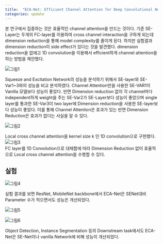```yaml
---
title:  "ECA-Net: Efficient Channel Attention for Deep Convolutional Neural Networks"
categories: update
---
```


본 연구에서 집중하는 것은 효율적인 channel attention을 만드는 것이다. 기존 SE-Layer는 두개의 FC-layer를 이용하여 cross channel interaction을 구하게 되는데 dimension reduction을 통해 model complexity를 줄이게 된다. 하지만 실험결과 dimension reduction이 side effect가 있다는 것을 발견했다. dimension reduction을 없애고 1D convolution을 이용해서 efficient하게 channel attention을 하는 방법을 제안했다. 


![그림1](https://user-images.githubusercontent.com/46548053/111124992-7779a380-85b4-11eb-9d08-c2c824b8c636.png)


Squeeze and Excitation Network의 성능을 분석하기 위해서 SE-layer와 SE-Var1~3와의 성능을 비교 분석하였다. Channel Attention만을 사용한 SE-VAR1이 Vanilla 모델보다 성능이 좋았다. 반면 Dimension reduction 없이 각 channel마다 independent하게 weight을 주는 SE-Var2가 SE-Layer보다 성능이 좋았으며 single layer를 통과한 SE-Var3이 two layer에 Dimension reduction을 사용한 SE-layer보다 성능이 좋았다. 이를 통해 Channel Attention은 효과가 있는 반면 Dimension Reduction은 효과가 없다는 사실을 알 수 있다.


![그림2](https://user-images.githubusercontent.com/46548053/111125058-8a8c7380-85b4-11eb-92ae-2a364a6306e2.png)


Local cross channel attention을 kernel size k 인 1D convolution으로 구현했다.   
![그림3](https://user-images.githubusercontent.com/46548053/111125065-8bbda080-85b4-11eb-8811-54656d00f51d.png)  
FC layer를 1D Convolution으로 대체함에 따라 Dimension Reduction 없이 효율적으로 Local cross channel attention을 수행할 수 있다.

실험
---
![그림4](https://user-images.githubusercontent.com/46548053/111125070-8ceecd80-85b4-11eb-90ef-a13279515681.png)


실험 결과를 보면 ResNet, MobileNet backbone에서 ECA-Net은 SENet대비 Parameter 수가 적으면서도 성능은 개선되었다. 


![그림5](https://user-images.githubusercontent.com/46548053/111125078-8eb89100-85b4-11eb-88d5-74c7a8054153.png)


![그림6](https://user-images.githubusercontent.com/46548053/111125083-8f512780-85b4-11eb-8969-0473ae544140.png)


Object Detection, Instance Segmentation 등의 Downstream task에서도 ECA-Net은 SE-Net이나 vanilla Network에 비해 성능이 개선되었다. 
